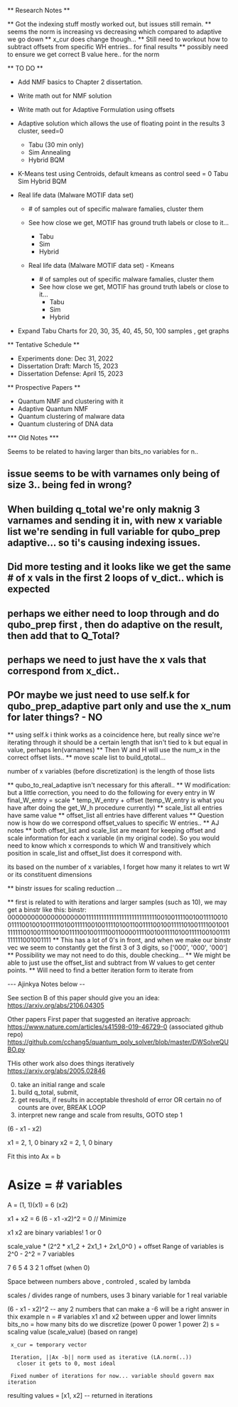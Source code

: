 ** Research Notes **

** Got the indexing stuff mostly worked out, but issues still remain.
  ** seems the norm is increasing vs decreasing which compared to adaptive we go down
  ** x_cur does change though...
  ** Still need to workout how to subtract offsets from specific WH entries.. for final results
    ** possibly need to ensure we get correct B value here.. for the norm


** TO DO **

* Add NMF basics to Chapter 2 dissertation.
* Write math out for NMF solution
* Write math out for Adaptive Formulation using offsets 

* Adaptive solution which allows the use of floating point in the results
  3 cluster, seed=0

    * Tabu (30 min only)
    * Sim Annealing
    * Hybrid BQM

* K-Means test using Centroids, default kmeans as control 
    seed = 0
      Tabu
      Sim
      Hybrid BQM


* Real life data (Malware MOTIF data set)
    * \# of samples out of specific malware famalies, cluster them
    * See how close we get, MOTIF has ground truth labels or close to it...
      * Tabu
      * Sim
      * Hybrid

  * Real life data (Malware MOTIF data set) - Kmeans 
    * \# of samples out of specific malware famalies, cluster them
    * See how close we get, MOTIF has ground truth labels or close to it...
      * Tabu
      * Sim
      * Hybrid




* Expand Tabu Charts for 20, 30, 35, 40, 45, 50, 100 samples , get graphs


** Tentative Schedule **

* Experiments done:  Dec 31, 2022
* Dissertation Draft:  March 15, 2023
* Dissertation Defense: April 15, 2023


** Prospective Papers **

* Quantum NMF and clustering with it
* Adaptive Quantum NMF
* Quantum clustering of malware data
* Quantum clustering of DNA data



*** Old Notes ***

Seems to be related to having larger than bits_no variables for n.. 

## issue seems to be with varnames only being of size 3.. being fed in wrong?
## When building q_total we're only maknig 3 varnames and sending it in, with new x variable list we're sending in full variable for qubo_prep adaptive... so ti's causing indexing issues.
## Did more testing and it looks like we get the same # of x vals in the first 2 loops of v_dict.. which is expected
## perhaps we either need to loop through and do qubo_prep first , then do adaptive on the result, then add that to Q_Total?
## perhaps we need to just have the x vals that correspond from x_dict.. 
## POr maybe we just need to use self.k for qubo_prep_adaptive part only and use the x_num for later things? - NO
** using self.k i think works as a coincidence here, but really since we're iterating through it should be a certain length
   that isn't tied to k but equal in value, perhaps len(varnames)
** Then W and H will use the num_x in the correct offset lists.. 
** move scale list to build_qtotal... 


number of x variables (before discretization) is the length of those lists

  ** qubo_to_real_adaptive isn't necessary for this afterall..
  ** W modification:
      but a little correction, you need to do the following for every entry in W
    final_W_entry = scale * temp_W_entry + offset
    (temp_W_entry is what you have after doing the get_W_h procedure currently)
    ** scale_list all entries have same value
    ** offset_list all entries have different values
    ** Question now is how do we correspond offset_values to specific W entries..
      ** AJ notes **
        both offset_list and scale_list are meant for keeping offset and scale information for each x variable (in my original code). So you would need to know which x corresponds to which W and transitively which position in scale_list and offset_list does it correspond with.

its based on the number of x variables, I forget how many it relates to wrt W or its constituent dimensions

  ** binstr issues for scaling reduction ...

  ** first is related to with iterations and larger samples (such as 10), we may get a binstr like this:
  binstr: 000000000000000000001111111111111111111111111111001001111001001111001001111001001001111010011111001001111010011001111001001111101001111001001111111001001111001001111001001111001100001111001001111010011111001001111111111001001111
  ** This has a lot of 0's in front, and when we make our binstr vec we seem to constantly get the first 3 of 3 digits, so ['000', '000', '000']
  ** Possibility we may not need to do this, double checking...
  ** We might be able to just use the offset_list and subtract from W values to get center points. 
  ** Will need to find a better iteration form to iterate from


--- Ajinkya Notes below --

See section B of this paper should give you an idea:
https://arxiv.org/abs/2106.04305

Other papers
First paper that suggested an iterative approach:
https://www.nature.com/articles/s41598-019-46729-0
(associated github repo)
https://github.com/cchang5/quantum_poly_solver/blob/master/DWSolveQUBO.py

THis other work also does things iteratively
https://arxiv.org/abs/2005.02846


0. take an initial range and scale
1. build q_total, submit,
2.  get results, if results in acceptable threshold of error OR certain no of counts are over, BREAK LOOP
3. interpret new range and scale from results, GOTO step 1 

(6 - x1 - x2)

x1 = 2, 1, 0 binary
x2 = 2, 1, 0  binary

Fit this into Ax = b

# Asize = # variables 
A = (1, 1)(x1)   = 6
          (x2)  


x1 + x2 = 6
(6 - x1 -x2)^2 = 0    // Minimize

x1 x2 are binary variables! 1 or 0


scale_value * (2^2 * x1_2 + 2x1_1 + 2x1_0^0 ) + offset 
Range of variables is 2^0 - 2^2 = 7 variables

7  6  5  4  3  2  1  offset  (when 0)

Space between numbers above , controled , scaled by lambda

  scales / divides range of numbers, uses 3 binary variable for 1 real variable

  (6 - x1 - x2)^2  -- any 2 numbers that can make a -6 will be a right answer
   in thix example n = # variables
     x1 and x2 between upper and lower limnits
     bits_no = how many bits do we discretize  (power 0 power 1 power 2)
     s = scaling value (scale_value) (based on range)

     x_cur = temporary vector 

     Iteration, ||Ax -b|| norm used as iterative (LA.norm(..))
       closer it gets to 0, most ideal

     Fixed number of iterations for now... variable should govern max iteration

  resulting values = [x1, x2] -- returned in iterations 